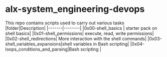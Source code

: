 # alx-system_engineering-devops

This repo contains scripts used to carry out various tasks
|folder|Description|
|-------|--------|
|0x00-shell_basics | starter pack on shell basics|
|0x01-shell_permissions| execute, read, write permissions|
|0x02-shell_redirections| More interaction with the shell commands|
|0x03-shell_variables_expansions|shell variables in Bash scripting|
|0x04-loops_conditions_and_parsing|Bash scripting |


